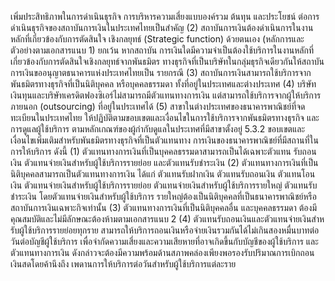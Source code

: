 เพิ่มประสิทธิภาพในการดำเนินธุรกิจ การบริหารความเสี่ยงแบบองค์รวม ต้นทุน และประโยชน์
ต่อการดำเนินธุรกิจของสถาบันการเงินในประเทศไทยเป็นสำคัญ
(2) สถาบันการเงินต้องดำเนินการในงานหลักที่เกี่ยวข้องกับการตัดสินใจ
เชิงกลยุทธ์ (Strategic function) ด้วยตนเอง (หลักการและตัวอย่างตามเอกสารแนบ 1) ยกเว้น หากสถาบัน
การเงินใดมีความจําเป็นต้องใช้บริการในงานหลักที่เกี่ยวข้องกับการตัดสินใจเชิงกลยุทธ์จากพันธมิตร
ทางธุรกิจที่เป็นบริษัทในกลุ่มธุรกิจเดียวกันให้สถาบันการเงินขออนุญาตธนาคารแห่งประเทศไทยเป็น
รายกรณี
(3) สถาบันการเงินสามารถใช้บริการจากพันธมิตรทางธุรกิจที่เป็นนิติบุคคล
หรือบุคคลธรรมดา ทั้งที่อยู่ในประเทศและต่างประเทศ
(4) บริษัทเงินทุนและบริษัทเครดิตฟองซิเอร์ไม่สามารถมีตัวแทนทางการเงิน
แต่สามารถใช้บริการจากผู้ให้บริการภายนอก (outsourcing) ที่อยู่ในประเทศได้
(5) สาขาในต่างประเทศของธนาคารพาณิชย์ที่จดทะเบียนในประเทศไทย
ให้ปฏิบัติตามขอบเขตและเงื่อนไขในการใช้บริการจากพันธมิตรทางธุรกิจ และการดูแลผู้ใช้บริการ
ตามหลักเกณฑ์ของผู้กำกับดูแลในประเทศที่มีสาขาตั้งอยู่
5.3.2 ขอบเขตและเงื่อนไขเพิ่มเติมสำหรับพันธมิตรทางธุรกิจที่เป็นตัวแทนทาง
การเงินของธนาคารพาณิชย์ที่มีสถานที่ในการให้บริการ ดังนี้
(1) ตัวแทนทางการเงินที่เป็นบุคคลธรรมดาสามารถเป็นได้เฉพาะตัวแทน
รับถอนเงิน ตัวแทนจ่ายเงินสำหรับผู้ใช้บริการรายย่อย และตัวแทนรับชำระเงิน
(2) ตัวแทนทางการเงินที่เป็นนิติบุคคลสามารถเป็นตัวแทนทางการเงิน ได้แก่
ตัวแทนรับฝากเงิน ตัวแทนรับถอนเงิน ตัวแทนโอนเงิน ตัวแทนจ่ายเงินสําหรับผู้ใช้บริการรายย่อย
ตัวแทนจ่ายเงินสำหรับผู้ใช้บริการรายใหญ่ ตัวแทนรับชำระเงิน โดยตัวแทนจ่ายเงินสำหรับผู้ใช้บริการ
รายใหญ่ต้องเป็นนิติบุคคลที่เป็นธนาคารพาณิชย์หรือสถาบันการเงินเฉพาะกิจเท่านั้น
(3) ตัวแทนทางการเงินที่เป็นนิติบุคคลอื่น และบุคคลธรรมดา ต้องมี
คุณสมบัติและไม่มีลักษณะต้องห้ามตามเอกสารแนบ 2
(4) ตัวแทนรับถอนเงินและตัวแทนจ่ายเงินสําหรับผู้ใช้บริการรายย่อยทุกราย
สามารถให้บริการถอนเงินหรือจ่ายเงินรวมกันได้ไม่เกินสองหมื่นบาทต่อวันต่อบัญชีผู้ใช้บริการ
เพื่อจำกัดความเสี่ยงและความเสียหายที่อาจเกิดขึ้นกับบัญชีของผู้ใช้บริการ และตัวแทนทางการเงิน
ดังกล่าวจะต้องมีความพร้อมด้านสภาพคล่องเพียงพอรองรับปริมาณการเบิกถอนเงินสดโดยค้านึงถึง
เพดานการให้บริการต่อวันสำหรับผู้ใช้บริการแต่ละราย
